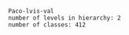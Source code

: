 
        Paco-lvis-val
        number of levels in hierarchy: 2
        number of classes: 412
        